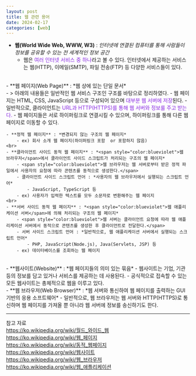 ```yaml
---
layout: post
title: 웹 관련 용어
date: 2024-02-17
categories: [web]
---
```

- **웹(World Wide Web, WWW, W3)** : *인터넷에 연결된 컴퓨터를 통해 사람들이 정보를 공유할 수 있는 전 세계적인 정보 공간*
    - 웹은 <span style="color:blueviolet">여러 인터넷 서비스 중 하나</span>라고 볼 수 있다. 인터넷에서 제공하는 서비스는 웹(HTTP), 이메일(SMTP), 파일 전송(FTP) 등 다양한 서비스들이 있다.  
<br>  
- **웹 페이지(Web Page)** : *웹 상에 있는 단일 문서*   
    <br>
    - > 아래의 내용들은 일반적인 웹 서비스 구조인 <Client → Web Server → WAS> 구조를 바탕으로 정리하였다.
    - 웹 페이지는 HTML, CSS, JavaScript 등으로 구성되어 있으며 <span style="color:blueviolet">대부분 웹 서버에 저장</span>된다. 
    - 일반적으로, 클라이언트는 <span style="color:blueviolet">URL과 HTTP(HTTPS)를 통해 웹 서버와 정보룰 주고 받는다.</span>    
    - 웹 페이지들은 서로 하이퍼링크로 연결시킬 수 있으며, 하이퍼링크를 통해 다른 웹 페이지로 이동할 수 있다.  

    - **정적 웹 페이지** : *변경되지 않는 구조의 웹 페이지*  
        - ex) 회사 소개 웹 페이지(하이퍼링크 포함  or 포함하지 않음)  
    <br>  
    - **클라이언트 사이드 동적 웹 페이지** : *<span style="color:blueviolet">웹 브라우저</span>에서 클라이언트 사이드 스크립트가 처리되는 구조의 웹 페이지*
        - <span style="color:blueviolet">웹 브라우저는 웹 서버로부터 받은 정적 파일에서 사용자의 요청에 따라 콘텐츠를 동적으로 생성한다.</span>
        - 클라이언트 사이드 스크립트 언어 : *사용자의 웹 브라우저에서 실행되는 스크립트 언어*    
            - JavaScript, TypeScript 등  
        - ex) 사용자가 입력한 텍스트를 모두 소문자로 변환해주는 웹 페이지  
    <br>
    - **서버 사이드 동적 웹 페이지** : *<span style="color:blueviolet">웹 애플리케이션 서버</span>에 의해 처리되는 구조의 웹 페이지* 
        - <span style="color:blueviolet">웹 서버는 클라이언트 요청에 따라 웹 애플리케이션 서버에서 동적으로 콘텐츠를 생성한 후 클라이언트로 전달한다.</span>    
        - 서버 사이드 스크립트 언어 : *일반적으로, 웹 애플리케이션 서버에서 실행되는 스크립트 언어*  
            - PHP, JavaScript(Node.js), Java(Servlets, JSP) 등  
        - ex) 데이터베이스를 조회하는 웹 페이지  
<br>
- **웹사이트(Website)** : *웹 페이지들의 의미 있는 묶음*
    - 웹사이트는 기업, 기관 등의 정보를 담고 있거나 서비스를 제공하는 데 사용된다.
    - 공식적으로 접속할 수 있는 모든 웹사이트는 총체적으로 웹을 이루고 있다.  
<br>
- **웹 브라우저(Web Browser)** : *웹 서버와 통신하여 웹 페이지를 출력하는 GUI 기반의 응용 소프트웨어*
    - 일반적으로, 웹 브라우저는 웹 서버와 HTTP(HTTPS)로 통신하며 웹 페이지를 가져올 뿐 아니라 웹 서버에 정보를 송신하기도 한다.   

---
참고 자료  
https://ko.wikipedia.org/wiki/월드_와이드_웹  
https://ko.wikipedia.org/wiki/웹_페이지  
https://ko.wikipedia.org/wiki/동적_웹페이지  
https://ko.wikipedia.org/wiki/웹사이트  
https://ko.wikipedia.org/wiki/웹_브라우저  
https://ko.wikipedia.org/wiki/웹_애플리케이션